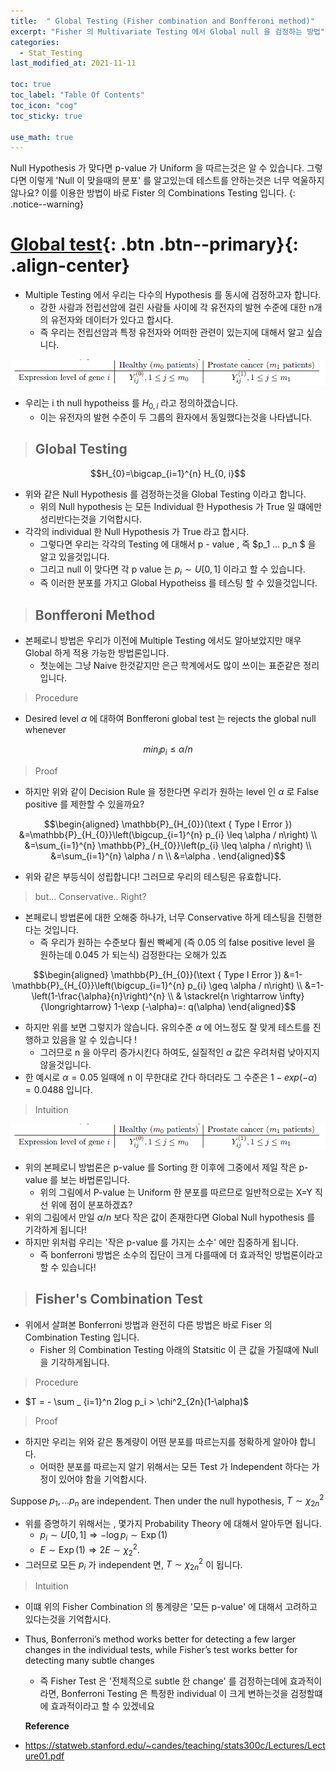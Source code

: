 ```yaml
---
title:  " Global Testing (Fisher combination and Bonfferoni method)"
excerpt: "Fisher 의 Multivariate Testing 에서 Global null 을 검정하는 방법"
categories:
  - Stat_Testing
last_modified_at: 2021-11-11

toc: true
toc_label: "Table Of Contents"
toc_icon: "cog"
toc_sticky: true

use_math: true
---
```


 Null Hypothesis 가 맞다면 p-value 가 Uniform 을 따르는것은 알 수 있습니다. 그렇다면 이렇게 'Null 이 맞을때의 분포' 를 알고있는데 테스트를 안하는것은 너무 억울하지 않나요? 이를 이용한 방법이 바로 Fister 의 Combinations Testing 입니다. 
{: .notice--warning}

# [Global test](#link){: .btn .btn--primary}{: .align-center}

- Multiple Testing 에서 우리는 다수의 Hypothesis 를 동시에 검정하고자 합니다.
  - 강한 사람과 전립선암에 걸린 사람들 사이에 각 유전자의 발현 수준에 대한 n개의 유전자와 데이터가 있다고 합시다.
  - 즉 우리는 전립선암과 특정 유전자와 어떠한 관련이 있는지에 대해서 알고 싶습니다. 

![png](/assets/images/Stat/100_1.png)

- 우리는 i th null hypotheiss 를 $H_{0,i}$ 라고 정의하겠습니다. 
  - 이는 유전자의 발현 수준이 두 그룹의 환자에서 동일했다는것을 나타냅니다.

> ## Global Testing

$$H_{0}=\bigcap_{i=1}^{n} H_{0, i}$$

- 위와 같은 Null Hypothesis 를 검정하는것을 Global Testing 이라고 합니다.
  - 위의 Null hypothesis 는 모든 Individual 한 Hypothesis 가 True 일 떄에만 성리반다는것을 기억합시다.
- 각각의 individual 한 Null Hypothesis 가 True 라고 합시다. 
  - 그렇다면 우리는 각각의 Testing 에 대해서 p - value , 즉 $p_1 ... p_n $ 을 알고 있을것입니다. 
  - 그리고 null 이 맞다면 각 p value 는 $p_i \sim U[0,1]$ 이라고 할 수 있습니다. 
  - 즉 이러한 분포를 가지고 Global Hypotheiss 를 테스팅 할 수 있을것입니다.

> ## Bonfferoni Method

- 본페로니 방법은 우리가 이전에 Multiple Testing 에서도 알아보았지만 매우 Global 하게 적용 가능한 방법론입니다. 
  - 첫눈에는 그냥 Naive 한것같지만 은근 학계에서도 많이 쓰이는 표준같은 정리입니다.

> Procedure

- Desired level $\alpha$ 에 대하여 Bonfferoni global test 는 rejects the global null whenever

$$min_i p_i \le \alpha / n$$

> Proof

- 하지만 위와 같이 Decision Rule 을 정한다면 우리가 원하는 level 인 $\alpha$ 로 False positive 를 제한할 수 있을까요? 

$$\begin{aligned}
\mathbb{P}_{H_{0}}(\text { Type I Error }) &=\mathbb{P}_{H_{0}}\left(\bigcup_{i=1}^{n} p_{i} \leq \alpha / n\right) \\
&=\sum_{i=1}^{n} \mathbb{P}_{H_{0}}\left(p_{i} \leq \alpha / n\right) \\
&=\sum_{i=1}^{n} \alpha / n \\
&=\alpha .
\end{aligned}$$

- 위와 같은 부등식이 성립합니다! 그러므로 우리의 테스팅은 유효합니다.

> but... Conservative.. Right? 

- 본페로니 방법론에 대한 오해중 하나가, 너무 Conservative 하게 테스팅을 진행한다는 것입니다. 
  - 즉 우리가 원하는 수준보다 훨씬 빡쎄게 (즉 0.05 의 false positive level 을 원하는데 0.045 가 되는식) 검정한다는 오해가 있죠

$$\begin{aligned}
\mathbb{P}_{H_{0}}(\text { Type I Error }) &=1-\mathbb{P}_{H_{0}}\left(\bigcup_{i=1}^{n} p_{i} \geq \alpha / n\right) \\
&=1-\left(1-\frac{\alpha}{n}\right)^{n} \\
& \stackrel{n \rightarrow \infty}{\longrightarrow} 1-\exp (-\alpha)=: q(\alpha)
\end{aligned}$$



- 하지만 위를 보면 그렇지가 않습니다. 유의수준 $\alpha$ 에 어느정도 잘 맞게 테스트를 진행하고 있음을 알 수 있습니다 ! 
  - 그러므로 n 을 아무리 증가시킨다 하여도, 실질적인 $\alpha$ 값은 우려처럼 낮아지지 않을것입니다.
- 한 예시로 $\alpha = 0.05$ 일때에 n 이 무한대로 간다 하더라도 그 수준은 $1- exp(-\alpha) = 0.0488$ 입니다. 

> Intuition 

![png](/assets/images/Stat/100_1.png)

- 위의 본페로니 방법론은 p-value 를 Sorting 한 이후에 그중에서 제일 작은 p-value 를 보는 바법론입니다.
  - 위의 그림에서 P-value 는 Uniform 한 분포를 따르므로 일반적으로는 X=Y 직선 위에 점이 분포하겠죠? 
- 위의 그림에서 만일 $\alpha/n$ 보다 작은 값이 존재한다면 Global Null hypothesis 를 기각하게 됩니다! 
- 하지만 위처럼 우리는 '작은 p-value 를 가지는 소수' 에만 집중하게 됩니다. 
  - 즉  bonferroni 방법은 소수의 집단이 크게 다를때에 더 효과적인 방법론이라고 할 수 있습니다! 

> ## Fisher's Combination Test

- 위에서 살펴본 Bonferroni 방법과 완전히 다른 방법은 바로 Fiser 의 Combination Testing 입니다.
  - Fisher 의 Combination Testing 아래의 Statsitic 이 큰 값을 가질떄에 Null 을 기각하게됩니다.

> Procedure 

- $T = - \sum _ {i=1}^n 2log p_i > \chi^2_{2n}(1-\alpha)$ 

> Proof 

- 하지만 우리는 위와 같은 통계량이 어떤 분포를 따르는지를 정확하게 알아야 합니다. 
  - 어떠한 분포를 따르는지 알기 위해서는 모든 Test 가 Independent 하다는 가정이 있어야 함을 기억합시다.

Suppose $p_1, . . . p_n$ are independent. Then under the null hypothesis, $T \sim χ^2_{2n}$

- 위를 증명하기 위해서는 , 몇가지 Probability Theory 에 대해서 알아두면 됩니다. 
  - $p_{i} \sim U[0,1] \Longrightarrow-\log p_{i} \sim \operatorname{Exp}(1)$
  - $E \sim \operatorname{Exp}(1) \Longrightarrow 2 E \sim \chi_{2}^{2}$.
- 그러므로 모든 $p_i$ 가 independent 면, $T \sim \chi^2_{2n}$ 이 됩니다.

> Intuition 

- 이떄 위의 Fisher Combination 의 통계량은 '모든 p-value' 에 대해서 고려하고 있다는것을 기억합시다. 
- Thus, Bonferroni’s method works better for detecting a few larger changes in the individual tests, while Fisher’s test works better for detecting many subtle changes
  - 즉 Fisher Test 은 '전체적으로 subtle 한 change' 를 검정하는데에 효과적이라면, Bonferroni Testing 은 특정한 individual 이 크게 변하는것을 검정할떄에 효과적이라고 할 수 있겠네요

   **Reference**

- <https://statweb.stanford.edu/~candes/teaching/stats300c/Lectures/Lecture01.pdf>

